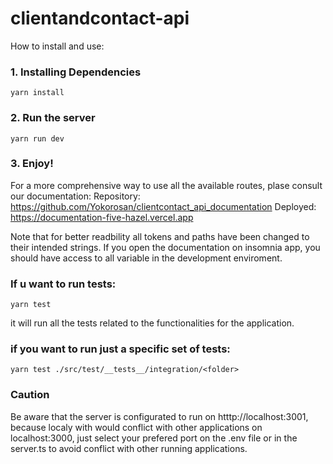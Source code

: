 # clientandcontact-api

How to install and use:

### 1. Installing Dependencies

```
yarn install
```

### 2. Run the server

```
yarn run dev
```

### 3. Enjoy!

For a more comprehensive way to use all the available routes, plase consult our documentation:
Repository: https://github.com/Yokorosan/clientcontact_api_documentation
Deployed: https://documentation-five-hazel.vercel.app

Note that for better readbility all tokens and paths have been changed to their intended strings. If you open the documentation on insomnia app, you should have access to all variable in the development enviroment.

### If u want to run tests:

```
yarn test
```

it will run all the tests related to the functionalities for the application.

### if you want to run just a specific set of tests:

```
yarn test ./src/test/__tests__/integration/<folder>
```

### Caution

Be aware that the server is configurated to run on htttp://localhost:3001, because localy with would conflict with other applications on localhost:3000, just select your prefered port on the .env file or in the server.ts to avoid conflict with other running applications.
